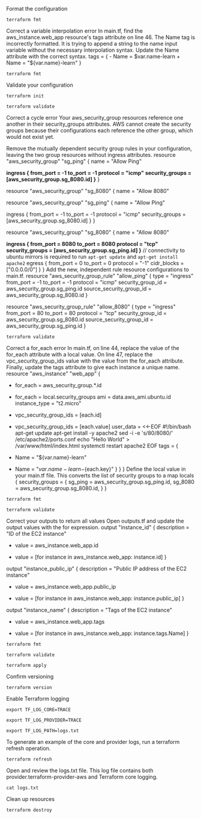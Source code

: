 Format the configuration
```
terraform fmt
```
Correct a variable interpolation error
In main.tf, find the aws_instance.web_app resource's tags attribute on line 46. The Name tag is incorrectly formatted. It is trying to append a string to the name input variable without the necessary interpolation syntax. Update the Name attribute with the correct syntax.
tags = {
    - Name = $var.name-learn
    +  Name = "${var.name}-learn"
    }
```
terraform fmt
```

Validate your configuration
```
terraform init
```
```
terraform validate
```
Correct a cycle error
Your aws_security_group resources reference one another in their security_groups attributes. AWS cannot create the security groups because their configurations each reference the other group, which would not exist yet.

Remove the mutually dependent security group rules in your configuration, leaving the two group resources without ingress attributes.
resource "aws_security_group" "sg_ping" {
   name = "Allow Ping"

  **ingress {
    from_port       = -1
    to_port         = -1
    protocol        = "icmp"
    security_groups = [aws_security_group.sg_8080.id]
  }**
 }

 resource "aws_security_group" "sg_8080" {
   name = "Allow 8080"

 resource "aws_security_group" "sg_ping" {
   name = "Allow Ping"

  ingress {
    from_port       = -1
    to_port         = -1
    protocol        = "icmp"
    security_groups = [aws_security_group.sg_8080.id]
  }
 }

 resource "aws_security_group" "sg_8080" {
   name = "Allow 8080"

  **ingress {
    from_port       = 8080
    to_port         = 8080
    protocol        = "tcp"
    security_groups = [aws_security_group.sg_ping.id]
  }**
  // connectivity to ubuntu mirrors is required to run `apt-get update` and `apt-get install apache2`
   egress {
     from_port   = 0
     to_port     = 0
     protocol    = "-1"
     cidr_blocks = ["0.0.0.0/0"]
   }
 }
 Add the new, independent rule resource configurations to main.tf.
 resource "aws_security_group_rule" "allow_ping" {
    type = "ingress"
    from_port = -1
    to_port = -1
    protocol = "icmp"
    security_group_id = aws_security_group.sg_ping.id
    source_security_group_id = aws_security_group.sg_8080.id
}

resource "aws_security_group_rule" "allow_8080" {
    type = "ingress"
    from_port = 80
    to_port = 80
    protocol = "tcp"
    security_group_id = aws_security_group.sg_8080.id
    source_security_group_id = aws_security_group.sg_ping.id
}
```
terraform validate
```
Correct a for_each error
In main.tf, on line 44, replace the value of the for_each attribute with a local value. On line 47, replace the vpc_security_group_ids value with the value from the for_each attribute. Finally, update the tags attribute to give each instance a unique name.
resource "aws_instance" "web_app" {
 - for_each               = aws_security_group.*.id
+ for_each               = local.security_groups
   ami                    = data.aws_ami.ubuntu.id
   instance_type          = "t2.micro"
- vpc_security_group_ids = [each.id]
+  vpc_security_group_ids = [each.value]
   user_data              = <<-EOF
               #!/bin/bash
               apt-get update
               apt-get install -y apache2
               sed -i -e 's/80/8080/' /etc/apache2/ports.conf
               echo "Hello World" > /var/www/html/index.html
               systemctl restart apache2
               EOF
   tags = {
 -  Name = "${var.name}-learn"
 +  Name = "${var.name}-learn-${each.key}"
   }
 }
}
Define the local value in your main.tf file. This converts the list of security groups to a map
locals {
  security_groups = {
    sg_ping   = aws_security_group.sg_ping.id,
    sg_8080   = aws_security_group.sg_8080.id,
  }
}
```
terraform fmt
```

```
terraform validate
```
Correct your outputs to return all values
Open outputs.tf and update the output values with the for expression.
 output "instance_id" {
   description = "ID of the EC2 instance"
-   value       = aws_instance.web_app.id
+   value       = [for instance in aws_instance.web_app: instance.id]
 }

 output "instance_public_ip" {
   description = "Public IP address of the EC2 instance"
-   value       = aws_instance.web_app.public_ip
+   value       = [for instance in aws_instance.web_app: instance.public_ip]
 }

output "instance_name" {
   description = "Tags of the EC2 instance"
-  value        = aws_instance.web_app.tags
+  value        = [for instance in aws_instance.web_app: instance.tags.Name]
}
```
terraform fmt
```
```
terraform validate
```

```
terraform apply
```

Confirm versioning
```
terraform version
```

Enable Terraform logging
```
export TF_LOG_CORE=TRACE
```
```
export TF_LOG_PROVIDER=TRACE
```
```
export TF_LOG_PATH=logs.txt
```
To generate an example of the core and provider logs, run a terraform refresh operation.
```
terraform refresh
```

Open and review the logs.txt file. This log file contains both provider.terraform-provider-aws and Terraform core logging.
```
cat logs.txt
```

Clean up resources
```
terraform destroy
```
